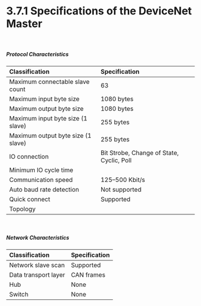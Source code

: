 ﻿# 3.7.1 Specifications of the DeviceNet Master

<br>

##### Protocol Characteristics

| **Classification**                       | **Specification**                  |
| :---                           | :---                     |
| Maximum connectable slave count        | 63                      |
| Maximum input byte size             | 1080 bytes                |
| Maximum output byte size             | 1080 bytes                |
| Maximum input byte size (1 slave) | 255 bytes                 |
| Maximum output byte size (1 slave) | 255 bytes                 |
| IO connection                       | Bit Strobe, Change of State, Cyclic, Poll |
| Minimum IO cycle time              |                           |
| Communication speed                          | 125–500 Kbit/s          |
| Auto baud rate detection        | Not supported                    |
| Quick connect                   | Supported                      |
| Topology                        |                           |



<br>

##### Network Characteristics

| **Classification**                       | **Specification**                    |
| :---                           | :---                      |
| Network slave scan             | Supported                      |
| Data transport layer           | CAN frames                |
| Hub                            | None                  |
| Switch                         | None                  |
